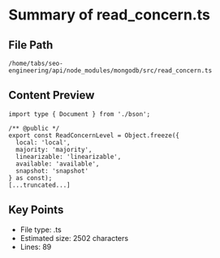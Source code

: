 # Summary of read_concern.ts
  
## File Path
`/home/tabs/seo-engineering/api/node_modules/mongodb/src/read_concern.ts`

## Content Preview
```
import type { Document } from './bson';

/** @public */
export const ReadConcernLevel = Object.freeze({
  local: 'local',
  majority: 'majority',
  linearizable: 'linearizable',
  available: 'available',
  snapshot: 'snapshot'
} as const);
[...truncated...]
```

## Key Points
- File type: .ts
- Estimated size: 2502 characters
- Lines: 89
